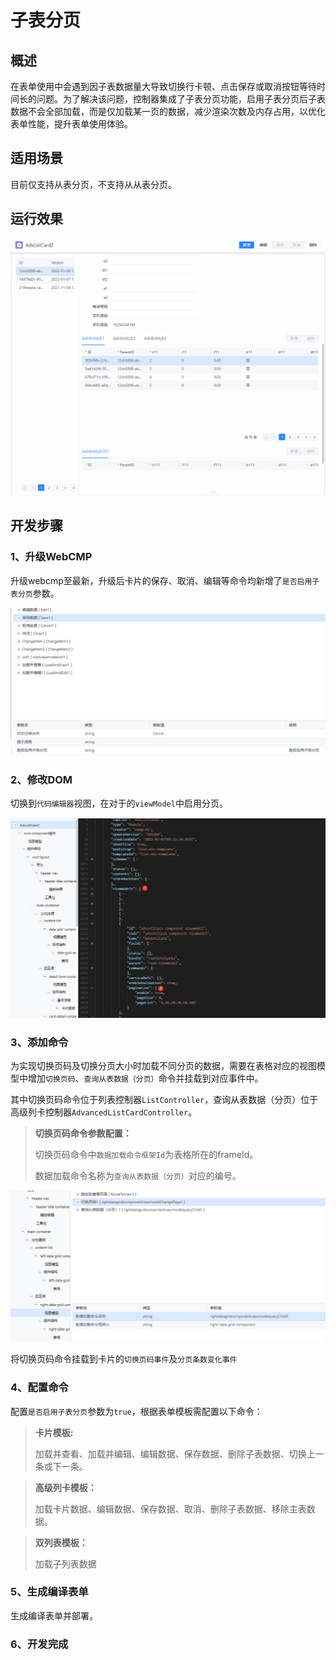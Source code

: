 # 子表分页

## 概述

在表单使用中会遇到因子表数据量大导致切换行卡顿、点击保存或取消按钮等待时间长的问题。为了解决该问题，控制器集成了子表分页功能，启用子表分页后子表数据不会全部加载，而是仅加载某一页的数据，减少渲染次数及内存占用，以优化表单性能，提升表单使用体验。

## 适用场景

目前仅支持从表分页，不支持从从表分页。

## 运行效果

![](./images/children_pagination.gif)

## 开发步骤

### 1、升级WebCMP

升级webcmp至最新，升级后卡片的保存、取消、编辑等命令均新增了`是否启用子表分页`参数。

![image-20220110155608635](./images/image-20220110155608635.png)

### 2、修改DOM

切换到`代码编辑器`视图，在对于的`viewModel`中启用分页。

![image-20220110155923343](./images/image-20220110155923343.png)

### 3、添加命令

为实现切换页码及切换分页大小时加载不同分页的数据，需要在表格对应的视图模型中增加`切换页码`、`查询从表数据（分页）`命令并挂载到对应事件中。

其中切换页码命令位于列表控制器`ListController`，查询从表数据（分页）位于高级列卡控制器`AdvancedListCardController`。

> **切换页码命令参数配置：**
>
> 切换页码命令中`数据加载命令框架Id`为表格所在的frameId。
>
> 数据加载命令名称为`查询从表数据（分页）`对应的编号。

![image-20220110172056292](./images/image-20220110172056292.png)

将切换页码命令挂载到卡片的`切换页码事件`及`分页条数变化事件`

### 4、配置命令

配置`是否启用子表分页`参数为`true`，根据表单模板需配置以下命令：

> **卡片模板:**
>
> 加载并查看、加载并编辑、编辑数据、保存数据、删除子表数据、切换上一条或下一条。

> **高级列卡模板：**
>
> 加载卡片数据、编辑数据、保存数据、取消、删除子表数据、移除主表数据。

> **双列表模板：**
>
> 加载子列表数据

### 5、生成编译表单

生成编译表单并部署。

### 6、开发完成